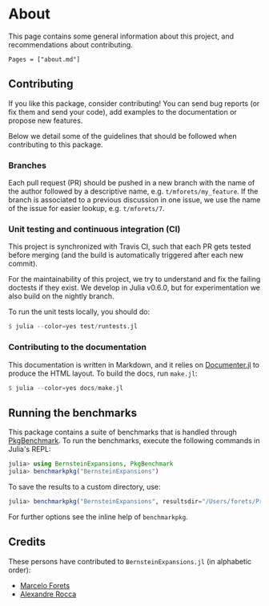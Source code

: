 # About

This page contains some general information about this project, and recommendations
about contributing.

```@contents
Pages = ["about.md"]
```

## Contributing

If you like this package, consider contributing! You can send bug reports (or fix them
and send your code), add examples to the documentation or propose new features.

Below we detail some of the guidelines that should be followed when contributing
to this package.

### Branches

Each pull request (PR) should be pushed in a new branch with the name of the author
followed by a descriptive name, e.g. `t/mforets/my_feature`. If the branch is
associated to a previous discussion in one issue, we use the name of the issue for easier
lookup, e.g. `t/mforets/7`.

### Unit testing and continuous integration (CI)

This project is synchronized with Travis CI, such that each PR gets tested
before merging (and the build is automatically triggered after each new commit).

For the maintainability of this project, we try to understand and fix the failing
doctests if they exist. We develop in Julia v0.6.0, but for experimentation
we also build on the nightly branch.

To run the unit tests locally, you should do:

```julia
$ julia --color=yes test/runtests.jl
```

### Contributing to the documentation

This documentation is written in Markdown, and it relies on
[Documenter.jl](https://github.com/JuliaDocs/Documenter.jl) to produce the HTML
layout. To build the docs, run `make.jl`:

```julia
$ julia --color=yes docs/make.jl
```

## Running the benchmarks

This package contains a suite of benchmarks that is handled through
[PkgBenchmark](https://github.com/JuliaCI/PkgBenchmark.jl). To run the benchmarks,
execute the following commands in Julia's REPL:

```julia
julia> using BernsteinExpansions, PkgBenchmark
julia> benchmarkpkg("BernsteinExpansions")
```

To save the results to a custom directory, use:

```julia
julia> benchmarkpkg("BernsteinExpansions", resultsdir="/Users/forets/Projects")
```

For further options see the inline help of `benchmarkpkg`.

## Credits

These persons have contributed to `BernsteinExpansions.jl` (in alphabetic order):

- [Marcelo Forets](http://marcelo-forets.fr)
- [Alexandre Rocca](http://www-verimag.imag.fr/~rocca/)
